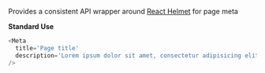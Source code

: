 Provides a consistent API wrapper around [React Helmet](https://github.com/nfl/react-helmet) for page meta

**Standard Use**

```javascript
<Meta
  title='Page title'
  description='Lorem ipsum dolor sit amet, consectetur adipisicing elit.'
/>
```
